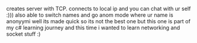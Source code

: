 creates server with TCP. connects to local ip and you can chat with ur self :))) also able to switch names and go anom mode where ur name is anonyymi well its made quick so its not the best one but this one is part of my c# learning journey and this time i wanted to learn networking and socket stuff :) 
